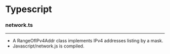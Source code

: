 # Typescript

<script type="text/javascript" src="../js/general.js"></script>

### network.ts
---

* A RangeOfIPv4Addr class implements IPv4 addresses listing by a mask.
* Javascript/network.js is compiled.
